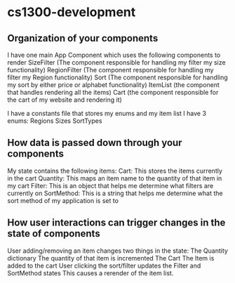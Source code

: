 # cs1300-development

## Organization of your components

I have one main App Component which uses the following components to render
  SizeFilter (The component responsible for handling my filter my size functionality)
  RegionFilter (The component responsible for handling my filter my Region functionality)
  Sort (The component responsible for handling my sort by either price or alphabet functionality)
  ItemList (the component that handles rendering all the items)
  Cart (the component responsible for the cart of my website and rendering it)

I have a constants file that stores my enums and my item list
I have 3 enums:
  Regions
  Sizes
  SortTypes
## How data is passed down through your components

My state contains the following items:
  Cart: This stores the items currently in the cart
  Quantity: This maps an item name to the quantity of that item in my cart
  Filter: This is an object that helps me determine what filters are currently on
  SortMethod: This is a string that helps me determine what the sort method of my application is set to
## How user interactions can trigger changes in the state of components

  User adding/removing an item changes two things in the state:
    The Quantity dictionary
    The quantity of that item is incremented
    The Cart
    The Item is added to the cart
    User clicking the sort/filter updates the Filter and SortMethod states
    This causes a rerender of the item list.

